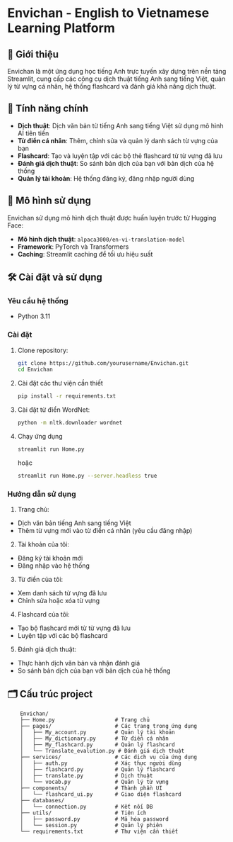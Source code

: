 # Envichan - English to Vietnamese Learning Platform

## 📖 Giới thiệu

Envichan là một ứng dụng học tiếng Anh trực tuyến xây dựng trên nền tảng Streamlit, cung cấp các công cụ dịch thuật tiếng Anh sang tiếng Việt, quản lý từ vựng cá nhân, hệ thống flashcard và đánh giá khả năng dịch thuật.

## 🚀 Tính năng chính

- **Dịch thuật**: Dịch văn bản từ tiếng Anh sang tiếng Việt sử dụng mô hình AI tiên tiến
- **Từ điển cá nhân**: Thêm, chỉnh sửa và quản lý danh sách từ vựng của bạn
- **Flashcard**: Tạo và luyện tập với các bộ thẻ flashcard từ từ vựng đã lưu
- **Đánh giá dịch thuật**: So sánh bản dịch của bạn với bản dịch của hệ thống
- **Quản lý tài khoản**: Hệ thống đăng ký, đăng nhập người dùng

## 🧠 Mô hình sử dụng

Envichan sử dụng mô hình dịch thuật được huấn luyện trước từ Hugging Face:

- **Mô hình dịch thuật**: `alpaca3000/en-vi-translation-model`
- **Framework**: PyTorch và Transformers
- **Caching**: Streamlit caching để tối ưu hiệu suất

## 🛠️ Cài đặt và sử dụng

### Yêu cầu hệ thống

- Python 3.11

### Cài đặt

1. Clone repository:
   ```bash
   git clone https://github.com/yourusername/Envichan.git
   cd Envichan
   ```

2. Cài đặt các thư viện cần thiết
   ```bash
   pip install -r requirements.txt
   ```
3. Cài đặt từ điển WordNet:
   ```bash
   python -m nltk.downloader wordnet
   ```  
4. Chạy ứng dụng
   ```bash
   streamlit run Home.py
   ``` 
   hoặc
   ```bash
   streamlit run Home.py --server.headless true
   ```

### Hướng dẫn sử dụng
1. Trang chủ:

- Dịch văn bản tiếng Anh sang tiếng Việt
- Thêm từ vựng mới vào từ điển cá nhân (yêu cầu đăng nhập)

2. Tài khoản của tôi:

- Đăng ký tài khoản mới
- Đăng nhập vào hệ thống

3. Từ điển của tôi:

- Xem danh sách từ vựng đã lưu
- Chỉnh sửa hoặc xóa từ vựng

4. Flashcard của tôi:

- Tạo bộ flashcard mới từ từ vựng đã lưu
- Luyện tập với các bộ flashcard

5. Đánh giá dịch thuật:

- Thực hành dịch văn bản và nhận đánh giá
- So sánh bản dịch của bạn với bản dịch của hệ thống

## 🗂️ Cấu trúc project
```
    Envichan/
    ├── Home.py                   # Trang chủ
    ├── pages/                    # Các trang trong ứng dụng
    │   ├── My_account.py         # Quản lý tài khoản
    │   ├── My_dictionary.py      # Từ điển cá nhân
    │   ├── My_flashcard.py       # Quản lý flashcard
    │   └── Translate_evalution.py # Đánh giá dịch thuật
    ├── services/                 # Các dịch vụ của ứng dụng
    │   ├── auth.py               # Xác thực người dùng
    │   ├── flashcard.py          # Quản lý flashcard
    │   ├── translate.py          # Dịch thuật
    │   └── vocab.py              # Quản lý từ vựng
    ├── components/               # Thành phần UI
    │   └── flashcard_ui.py       # Giao diện flashcard
    ├── databases/ 
    │   └── connection.py         # Kết nối DB
    ├── utils/                    # Tiện ích
    │   ├── password.py           # Mã hóa password
    │   └── session.py            # Quản lý phiên
    └── requirements.txt          # Thư viện cần thiết
```
